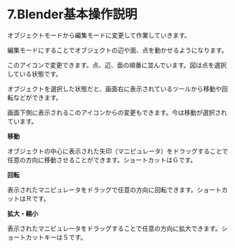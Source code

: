 # 7.Blender基本操作説明

オブジェクトモードから編集モードに変更して作業していきます。

編集モードにすることでオブジェクトの辺や面、点を動かせるようになります。



このアイコンで変更できます。点、辺、面の順番に並んでいます。図は点を選択している状態です。



オブジェクトを選択した状態だと、画面右に表示されているツールから移動や回転などができます。



画面下側に表示されるこのアイコンからの変更もできます。今は移動が選択されています。



**移動**

オブジェクトの中心に表示された矢印（マニピュレータ）をドラッグすることで任意の方向に移動させることができます。ショートカットはＧです。



**回転**

表示されたマニピュレータをドラッグで任意の方向に回転できます。ショートカットはＲです。



**拡大・縮小**

表示されたマニピュレータをドラッグすることで任意の方向に拡大できます。ショートカットキーはＳです。



